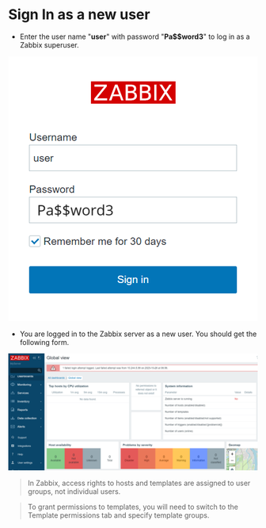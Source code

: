 # Sign In as a new user


* Enter the user name "**user**" with password "**Pa$$word3**" to log in as a Zabbix superuser.

![Picture 601](./zabbixNewUserSignin.png)

* You are logged in to the Zabbix server as a new user. You should get the following form.

![Picture 602](./zabbixNewUser.png)


> In Zabbix, access rights to hosts and templates are assigned to user groups, not individual users.

> To grant permissions to templates, you will need to switch to the Template permissions tab and specify template groups.

<br/>
